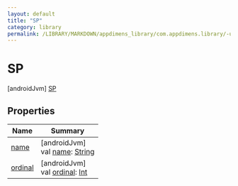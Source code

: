 ```yaml
---
layout: default
title: "SP"
category: library
permalink: /LIBRARY/MARKDOWN/appdimens_library/com.appdimens.library/-unit-type/-s-p/index.html
---
```


# SP

[androidJvm]
[SP](README.md)

## Properties

| Name | Summary |
|---|---|
| [name](../-p-x/README.md#-372974862%2FProperties%2F373173406) | [androidJvm]<br>val [name](../-p-x/README.md#-372974862%2FProperties%2F373173406): [String](https://kotlinlang.org/api/core/kotlin-stdlib/kotlin/-string/index.html) |
| [ordinal](../-p-x/README.md#-739389684%2FProperties%2F373173406) | [androidJvm]<br>val [ordinal](../-p-x/README.md#-739389684%2FProperties%2F373173406): [Int](https://kotlinlang.org/api/core/kotlin-stdlib/kotlin/-int/index.html) |